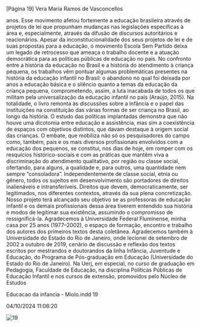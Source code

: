 [Página 19]
Vera Maria Ramos de Vasconcellos

anos. Esse movimento afetou fortemente a educação brasileira através
de projetos de lei que propunham mudanças nas legislações específicas à área e, especialmente, através da difusão de discursos autoritários e reacionários. Apesar da inconstitucionalidade dos seus projetos
de lei e de suas propostas para a educação, o movimento Escola Sem
Partido deixa um legado de retrocesso que ameaça o trabalho docente
e a atuação democrática para as políticas públicas de educação no país.
No confronto entre a história da educação no Brasil e a história do
atendimento à criança pequena, os trabalhos vêm pontuar algumas
problemáticas presentes na história da educação infantil no Brasil: o
abandono no qual foi deixada por anos a educação básica e o silêncio
quanto a temas da educação da criança pequena, comprometendo,
assim, a luta inacabada de todos os que militam pela universalização
da educação infantil no país (Araújo, 2015).
Na totalidade, o livro remonta às discussões sobre a infância e o
papel das instituições na constituição das várias formas de ser criança
no Brasil, ao longo da história. O estudo das políticas implantadas demonstra que não houve uma dicotomia entre educação e assistência,
mas sim a coexistência de espaços com objetivos distintos, que davam
destaque à origem social das crianças.
O embate, que mobiliza não só os pesquisadores do campo como,
também, pais e os mais diversos profissionais envolvidos com a educação dos pequenos, se constitui, nos dias de hoje, em romper com
os resquícios histórico-sociais e com as práticas que mantêm viva a
discriminação do atendimento qualitativo, por região ou classe social,
ofertando, para alguns, a qualidade e, para outros, uma quantidade
nem sempre “consoladora”.
Independentemente de classe social, etnia ou gênero, todos os sujeitos em desenvolvimento são portadores de direitos inalienáveis e intransferíveis. Direitos que devem, democraticamente, ser legitimados,
nos diferentes contextos, através da sua plena concretização.
Nosso projeto terá alcançado seu objetivo se as professoras de educação infantil e os demais profissionais dessa área tiverem entendido
sua história e modos de legitimar sua existência, assumindo o compromisso de ressignificá-la.
Agradecemos à Universidade Federal Fluminense, minha casa por
25 anos (1977–2002), o espaço de formação, encontro e trabalho dos
autores dos primeiros textos desta coletânea. Agradecemos também
à Universidade do Estado do Rio de Janeiro, onde lecionei de setembro de 2002 a outubro de 2019, cenário de discussão e reflexão
dos textos escritos por mestrandos e doutorandos da linha Infância,
Juventude e Educação, do Programa de Pós-graduação em Educação
(Universidade do Estado do Rio de Janeiro).
Na Uerj, em especial, no curso de graduação em Pedagogia, Faculdade de Educação, na disciplina Políticas Públicas de Educação Infantil e nos cursos de extensão, promovidos pelo Núcleo de Estudos


Educacao da infancia - Miolo.indd 19

04/10/2024 11:06:20

![19](./img/page_19-01.jpg)
